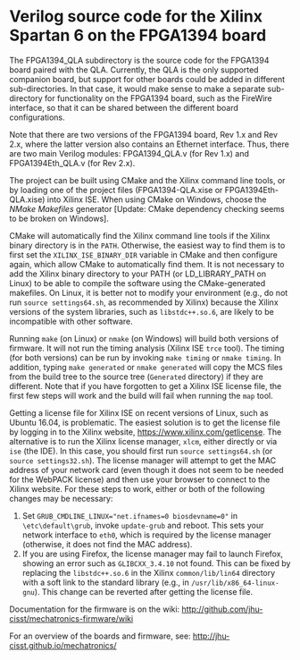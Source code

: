 
Verilog source code for the Xilinx Spartan 6 on the FPGA1394 board
==================================================================

The FPGA1394_QLA subdirectory is the source code for the FPGA1394 board paired
with the QLA. Currently, the QLA is the only supported companion board, but
support for other boards could be added in different sub-directories. In that
case, it would make sense to make a separate sub-directory for functionality
on the FPGA1394 board, such as the FireWire interface, so that it can
be shared between the different board configurations.

Note that there are two versions of the FPGA1394 board, Rev 1.x and Rev 2.x,
where the latter version also contains an Ethernet interface. Thus, there
are two main Verilog modules: FPGA1394_QLA.v (for Rev 1.x) and FPGA1394Eth_QLA.v
(for Rev 2.x).

The project can be built using CMake and the Xilinx command line tools, or by loading
one of the project files (FPGA1394-QLA.xise or FPGA1394Eth-QLA.xise) into Xilinx ISE.
When using CMake on Windows, choose the *NMake Makefiles* generator [Update: CMake dependency
checking seems to be broken on Windows].

CMake will automatically find the Xilinx command line tools if the Xilinx binary directory
is in the `PATH`.  Otherwise, the easiest way to find them is to first set the `XILINX_ISE_BINARY_DIR`
variable in CMake and then configure again, which allow CMake to automatically find them.
It is not necessary to add the Xilinx binary directory to your PATH (or LD_LIBRARY_PATH on Linux)
to be able to compile the software using the CMake-generated makefiles.
On Linux, it is better not to modify your environment (e.g., do not run `source settings64.sh`,
as recommended by Xilinx) because the Xilinx versions of the system libraries, such as `libstdc++.so.6`,
are likely to be incompatible with other software.

Running `make` (on Linux) or `nmake` (on Windows) will build both versions of firmware.
It will not run the timing analysis (Xilinx ISE `trce` tool). The timing
(for both versions) can be run by invoking `make timing` or `nmake timing`.
In addition, typing `make generated` or `nmake generated` will copy the MCS files from
the build tree to the source tree (`Generated` directory) if they are different.
Note that if you have forgotten to get a Xilinx ISE license file, the first few steps will work
and the build will fail when running the `map` tool.

Getting a license file for Xilinx ISE on recent versions of Linux, such as Ubuntu 16.04, is problematic. The easiest solution
is to get the license file by logging in to the Xilinx website, https://www.xilinx.com/getlicense.
The alternative is to run the Xilinx license manager, `xlcm`, either directly or via `ise` (the IDE).
In this case, you should first run `source settings64.sh` (or `source settings32.sh`). The license manager will attempt to get
the MAC address of your network card (even though it does not seem to be needed for the WebPACK license) and then use your browser to
connect to the Xilinx website. For these steps to work, either or both of the following changes may be necessary:
1. Set `GRUB_CMDLINE_LINUX="net.ifnames=0 biosdevname=0"` in `\etc\default\grub`, invoke `update-grub` and reboot. This sets your network interface to `eth0`, which is required by the license manager (otherwise, it does not find the MAC address).
2. If you are using Firefox, the license manager may fail to launch Firefox, showing an error such as `GLIBCXX_3.4.10` not found. This can be fixed by replacing the `libstdc++.so.6` in the Xilinx `common/lib/lin64` directory with a soft link to the standard library (e.g., in `/usr/lib/x86_64-linux-gnu`). This change can be reverted after getting the license file.

Documentation for the firmware is on the wiki: http://github.com/jhu-cisst/mechatronics-firmware/wiki

For an overview of the boards and firmware, see: http://jhu-cisst.github.io/mechatronics/

